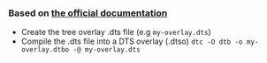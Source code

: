 ### Based on [the official documentation](https://docs.nvidia.com/jetson/l4t/index.html#page/Tegra%2520Linux%2520Driver%2520Package%2520Development%2520Guide%2Fhw_setup_jetson_io.html)

- Create the tree overlay .dts file  (e.g `my-overlay.dts`)
- Compile the .dts file into a DTS overlay (.dtso) `dtc -O dtb -o my-overlay.dtbo -@ my-overlay.dts`
